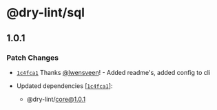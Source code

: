 # @dry-lint/sql

## 1.0.1

### Patch Changes

- [`1c4fca1`](https://github.com/dry-lint/dry-lint/commit/1c4fca132131aa88c70e8688e7b85d42932d848c) Thanks [@lwensveen](https://github.com/lwensveen)! - Added readme's, added config to cli

- Updated dependencies [[`1c4fca1`](https://github.com/dry-lint/dry-lint/commit/1c4fca132131aa88c70e8688e7b85d42932d848c)]:
  - @dry-lint/core@1.0.1
